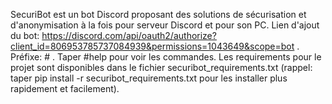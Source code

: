 SecuriBot est un bot Discord proposant des solutions de sécurisation et d'anonymisation à la fois pour serveur Discord et pour son PC.
Lien d'ajout du bot: https://discord.com/api/oauth2/authorize?client_id=806953785737084939&permissions=1043649&scope=bot .
Préfixe: # .
Taper #help pour voir les commandes.
Les requirements pour le projet sont disponibles dans le fichier securibot_requirements.txt (rappel: taper pip install -r securibot_requirements.txt pour les installer plus rapidement et facilement).
